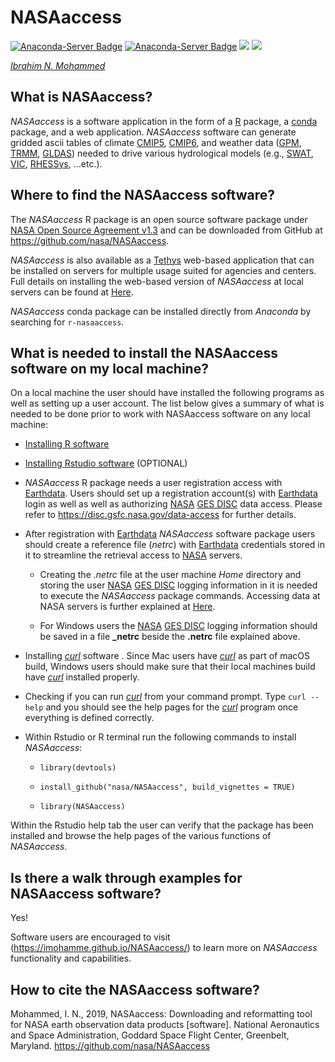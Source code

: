 
<!-- README.md is generated from README.Rmd. Please edit that file -->

# NASAaccess

<!-- badges: start -->

[![Anaconda-Server
Badge](https://anaconda.org/conda-forge/r-nasaaccess/badges/version.svg)](https://anaconda.org/conda-forge/r-nasaaccess)
[![Anaconda-Server
Badge](https://anaconda.org/conda-forge/r-nasaaccess/badges/platforms.svg)](https://anaconda.org/conda-forge/r-nasaaccess)
[![](https://img.shields.io/readthedocs/nasaaccess?style=social)](https://nasaaccess.readthedocs.io/en/latest/index.html)
[![](https://img.shields.io/github/stars/nasa/nasaaccess?style=social)](https://github.com/nasa/NASAaccess)
<!-- ![lifecycle](https://img.shields.io/badge/lifecycle-stable-sucess.svg?style=plastic&logo=appveyor)
<!-- ![GitHub Downloads](https://img.shields.io/github/downloads/nasa/NASAaccess/total?style=plastic)
<!-- [![NASA Open Source Agreement](https://img.shields.io/badge/license-NASA_Open_Source_Agreement-informational.svg?style=plastic&logo=appveyor)](https://ti.arc.nasa.gov/opensource/nosa/)
<!-- badges: end -->

[*Ibrahim N.
Mohammed*](https://science.gsfc.nasa.gov/sed/bio/ibrahim.mohammed "Ibrahim N. Mohammed")

## **What is NASAaccess?**

*NASAaccess* is a software application in the form of a
[R](https://www.r-project.org/about.html) package, a
[conda](https://docs.conda.io/en/latest/) package, and a web
application. *NASAaccess* software can generate gridded ascii tables of
climate
[CMIP5](https://pcmdi.llnl.gov/mips/cmip5/ "Coupled Model Intercomparison Project Phase 5"),
[CMIP6](https://pcmdi.llnl.gov/CMIP6/ "Coupled Model Intercomparison Project Phase 6"),
and weather data
([GPM](https://gpm.nasa.gov/data/directory "Global Precipitation Measurement"),
[TRMM](https://gpm.nasa.gov/missions/trmm "Tropical Rainfall Measuring Mission"),
[GLDAS](https://ldas.gsfc.nasa.gov/gldas "Global Land Data Assimilation System"))
needed to drive various hydrological models (e.g.,
[SWAT](https://swat.tamu.edu/ "Soil & Water Assessment Tool"),
[VIC](https://github.com/UW-Hydro/VIC "Variable Infiltration Capacity"),
[RHESSys](https://github.com/RHESSys/RHESSys "The Regional Hydro-Ecological Simulation System"),
…etc.).

## **Where to find the NASAaccess software?**

The *NASAaccess* R package is an open source software package under
[NASA Open Source Agreement
v1.3](https://opensource.org/licenses/NASA-1.3) and can be downloaded
from GitHub at <https://github.com/nasa/NASAaccess>.

*NASAaccess* is also available as a
[Tethys](https://www.tethysplatform.org/) web-based application that can
be installed on servers for multiple usage suited for agencies and
centers. Full details on installing the web-based version of
*NASAaccess* at local servers can be found at
[Here](https://nasaaccess.readthedocs.io/en/latest/nasaaccess_tethys.html).

*NASAaccess* conda package can be installed directly from *Anaconda* by
searching for `r-nasaaccess`.

## **What is needed to install the NASAaccess software on my local machine?**

On a local machine the user should have installed the following programs
as well as setting up a user account. The list below gives a summary of
what is needed to be done prior to work with NASAaccess software on any
local machine:

-   [Installing R software](https://www.r-project.org/)

-   [Installing Rstudio software](https://posit.co/) (OPTIONAL)

-   *NASAaccess* R package needs a user registration access with
    [Earthdata](https://www.earthdata.nasa.gov/). Users should set up a
    registration account(s) with
    [Earthdata](https://www.earthdata.nasa.gov/) login as well as well
    as authorizing
    [NASA](https://www.nasa.gov/ "The National Aeronautics and Space Administration")
    [GES DISC](https://disc.gsfc.nasa.gov/) data access. Please refer to
    <https://disc.gsfc.nasa.gov/data-access> for further details.

-   After registration with [Earthdata](https://www.earthdata.nasa.gov/)
    *NASAaccess* software package users should create a reference file
    (*netrc*) with [Earthdata](https://www.earthdata.nasa.gov/)
    credentials stored in it to streamline the retrieval access to
    [NASA](https://www.nasa.gov/ "The National Aeronautics and Space Administration")
    servers.

    -   Creating the *.netrc* file at the user machine *Home* directory
        and storing the user
        [NASA](https://www.nasa.gov/ "The National Aeronautics and Space Administration")
        [GES DISC](https://disc.gsfc.nasa.gov/) logging information in
        it is needed to execute the *NASAaccess* package commands.
        Accessing data at NASA servers is further explained at
        [Here](https://wiki.earthdata.nasa.gov/display/EL/How+To+Access+Data+With+cURL+And+Wget).

    -   For Windows users the
        [NASA](https://www.nasa.gov/ "The National Aeronautics and Space Administration")
        [GES DISC](https://disc.gsfc.nasa.gov/) logging information
        should be saved in a file **\_netrc** beside the **.netrc** file
        explained above.

-   Installing [*curl*](https://curl.se/) software . Since Mac users
    have [*curl*](https://curl.se/) as part of macOS build, Windows
    users should make sure that their local machines build have
    [*curl*](https://curl.se/) installed properly.

-   Checking if you can run [*curl*](https://curl.se/) from your command
    prompt. Type `curl --help` and you should see the help pages for the
    [*curl*](https://curl.se/) program once everything is defined
    correctly.

-   Within Rstudio or R terminal run the following commands to install
    *NASAaccess*:

    -   `library(devtools)`

    -   `install_github("nasa/NASAaccess", build_vignettes = TRUE)`

    -   `library(NASAaccess)`

Within the Rstudio help tab the user can verify that the package has
been installed and browse the help pages of the various functions of
*NASAaccess*.

## **Is there a walk through examples for NASAaccess software?**

Yes!

Software users are encouraged to visit
(<https://imohamme.github.io/NASAaccess/>) to learn more on *NASAaccess*
functionality and capabilities.

## **How to cite the NASAaccess software?**

Mohammed, I. N., 2019, NASAaccess: Downloading and reformatting tool for
NASA earth observation data products \[software\]. National Aeronautics
and Space Administration, Goddard Space Flight Center, Greenbelt,
Maryland. <https://github.com/nasa/NASAaccess>
